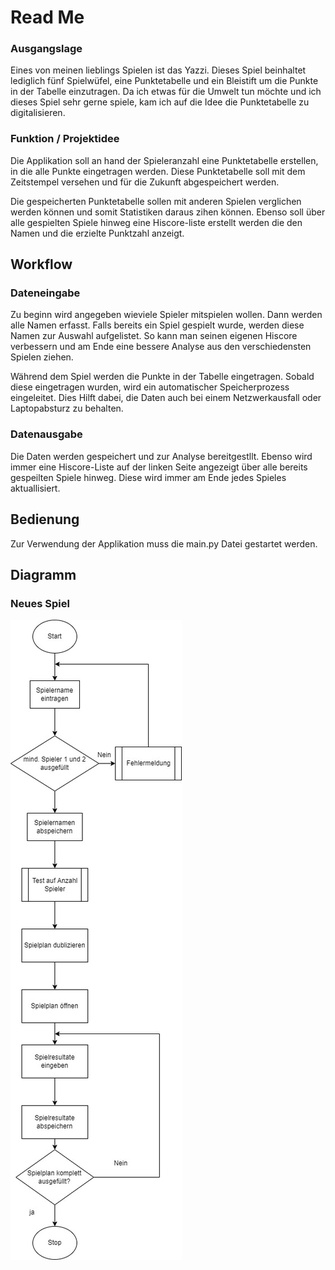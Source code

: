 # Read Me
### Ausgangslage
Eines von meinen lieblings Spielen ist das Yazzi. Dieses Spiel beinhaltet lediglich fünf Spielwüfel, eine Punktetabelle und ein Bleistift um die Punkte in der Tabelle einzutragen. Da ich etwas für die Umwelt tun möchte und ich dieses Spiel sehr gerne spiele, kam ich auf die Idee die Punktetabelle zu digitalisieren.
### Funktion / Projektidee
Die Applikation soll an hand der Spieleranzahl eine Punktetabelle erstellen, in die alle Punkte eingetragen werden. Diese Punktetabelle soll mit dem Zeitstempel versehen und für die Zukunft abgespeichert werden.

Die gespeicherten Punktetabelle sollen mit anderen Spielen verglichen werden können und somit Statistiken daraus zihen können. Ebenso soll über alle gespielten Spiele hinweg eine Hiscore-liste erstellt werden die den Namen und die erzielte Punktzahl anzeigt.
## Workflow
### Dateneingabe
Zu beginn wird angegeben wieviele Spieler mitspielen wollen. Dann werden alle Namen erfasst. Falls bereits ein Spiel gespielt wurde, werden diese Namen zur Auswahl aufgelistet. So kann man seinen eigenen Hiscore verbessern und am Ende eine bessere Analyse aus den verschiedensten Spielen ziehen.

Während dem Spiel werden die Punkte in der Tabelle eingetragen. Sobald diese eingetragen wurden, wird ein automatischer Speicherprozess eingeleitet. Dies Hilft dabei, die Daten auch bei einem Netzwerkausfall oder Laptopabsturz zu behalten.
### Datenausgabe
Die Daten werden gespeichert und zur Analyse bereitgestllt. Ebenso wird immer eine Hiscore-Liste auf der linken Seite angezeigt über alle bereits gespeilten Spiele hinweg. Diese wird immer am Ende jedes Spieles aktuallisiert.
## Bedienung
Zur Verwendung der Applikation muss die main.py Datei gestartet werden.
## Diagramm
### Neues Spiel
![](Diagramm.jpg)